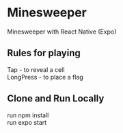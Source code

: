 # Minesweeper
Minesweeper with React Native (Expo)


## Rules for playing
Tap - to reveal a cell <br />
LongPress - to place a flag

## Clone and Run Locally

run npm install <br />
run expo start

